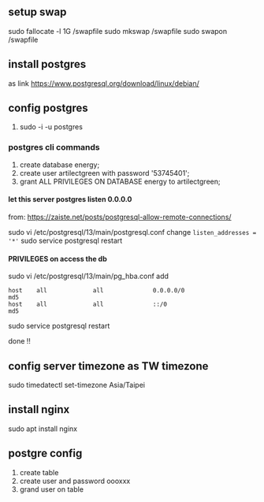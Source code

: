 ## setup swap

sudo fallocate -l 1G /swapfile
sudo mkswap /swapfile
sudo swapon /swapfile

## install postgres
as link https://www.postgresql.org/download/linux/debian/

## config postgres

1. sudo -i -u postgres

### postgres cli commands
1. create database energy;
1. create user artilectgreen with password '53745401';
1. grant ALL PRIVILEGES ON DATABASE energy to artilectgreen;

#### let this server postgres listen 0.0.0.0

from: https://zaiste.net/posts/postgresql-allow-remote-connections/

sudo vi /etc/postgresql/13/main/postgresql.conf
change `listen_addresses = '*'`
sudo service postgresql restart

#### PRIVILEGES on access the db

sudo vi /etc/postgresql/13/main/pg_hba.conf
add
```
host    all             all              0.0.0.0/0                       md5
host    all             all              ::/0                            md5
```
sudo service postgresql restart

done  !!

## config server timezone as TW timezone
sudo timedatectl set-timezone Asia/Taipei

## install nginx

sudo apt install nginx

## postgre config

1. create table
1. create user and password oooxxx
1. grand user on table